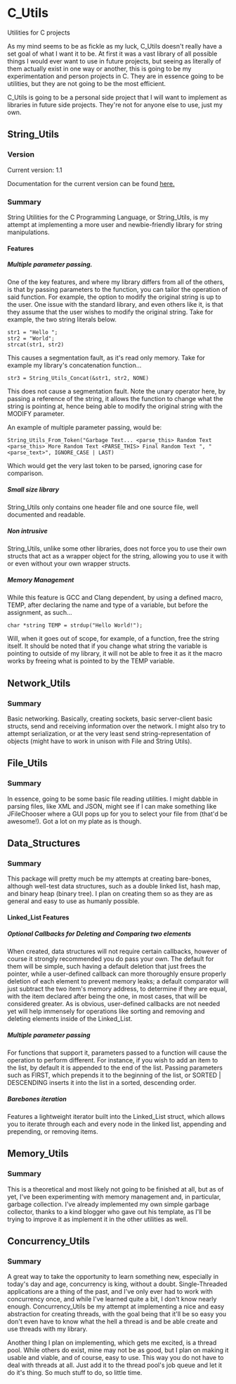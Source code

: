 # C_Utils
Utilities for C projects

As my mind seems to be as fickle as my luck, C_Utils doesn't really have a set goal of what I want it to be. At first it was a vast library of all possible things I would ever want to use in future projects, but seeing as literally of them actually exist in one way or another, this is going to be my experimentation and person projects in C. They are in essence going to be utilities, but they are not going to be the most efficient. 

C_Utils is going to be a personal side project that I will want to implement as libraries in future side projects. They're not for anyone else to use, just my own.

## String_Utils

### Version

Current version: 1.1

Documentation for the current version can be found [here.](http://theif519.github.io/String_Utils_Documentation/)

### Summary

String Utilities for the C Programming Language, or String_Utils, is my attempt at implementing a more user and newbie-friendly library for string manipulations. 

#### Features

##### Multiple parameter passing.

One of the key features, and where my library differs from all of the others, is that by passing parameters to the function, you can tailor the operation of said function. For example, the option to modify the original string is up to the user. One issue with the standard library, and even others like it, is that they assume that the user wishes to modify the original string. Take for example, the two string literals below.

```
str1 = "Hello ";  
str2 = "World";
strcat(str1, str2)
```
This causes a segmentation fault, as it's read only memory. Take for example my library's concatenation function...

```
str3 = String_Utils_Concat(&str1, str2, NONE)
```
This does not cause a segmentation fault. Note the unary operator here, by passing a reference of the string, it allows the function to change what the string is pointing at, hence being able to modify the original string with the MODIFY parameter.

An example of multiple parameter passing, would be:

```
String_Utils_From_Token("Garbage Text... <parse_this> Random Text <parse_this> More Random Text <PARSE_THIS> Final Random Text ", "<parse_text>", IGNORE_CASE | LAST)
``` 

Which would get the very last token to be parsed, ignoring case for comparison. 

##### Small size library

String_Utils only contains one header file and one source file, well documented and readable.

##### Non intrusive

String_Utils, unlike some other libraries, does not force you to use their own structs that act as a wrapper object for the
string, allowing you to use it with or even without your own wrapper structs. 

##### Memory Management

While this feature is GCC and Clang dependent, by using a defined macro, TEMP, after declaring the name and type of a variable, but before the assignment, as such...

```
char *string TEMP = strdup("Hello World!");
```

Will, when it goes out of scope, for example, of a function, free the string itself. It should be noted that if you change what string the variable is pointing to outside of my library, it will not be able to free it as it the macro works by freeing what is pointed to by the TEMP variable.

## Network_Utils

### Summary

Basic networking. Basically, creating sockets, basic server-client basic structs, send and receiving information over the network. I might also try to attempt serialization, or at the very least send string-representation of objects (might have to work in unison with File and String Utils).

## File_Utils

### Summary

In essence, going to be some basic file reading utilities. I might dabble in parsing files, like XML and JSON, might see if I can make something like JFileChooser where a GUI pops up for you to select your file from (that'd be awesome!). Got a lot on my plate as is though.

## Data_Structures

### Summary

This package will pretty much be my attempts at creating bare-bones, although well-test data structures, such as a double linked list, hash map, and binary heap (binary tree). I plan on creating them so as they are as general and easy to use as humanly possible.

#### Linked_List Features

##### Optional Callbacks for Deleting and Comparing two elements

When created, data structures will not require certain callbacks, however of course it strongly recommended you do pass your own. The default for them will be simple, such having a default deletion that just frees the pointer, while a user-defined callback can more thoroughly ensure properly deletion of each element to prevent memory leaks; a default comparator will just subtract the two item's memory address, to determine if they are equal, with the item declared after being the one, in most cases, that will be considered greater. As is obvious, user-defined callbacks are not needed yet will help immensely for operations like sorting and removing and deleting elements inside of the Linked_List.

##### Multiple parameter passing

For functions that support it, parameters passed to a function will cause the operation to perform different. For instance, if you wish to add an item to the list, by default it is appended to the end of the list. Passing parameters such as FIRST, which prepends it to the beginning of the list, or SORTED | DESCENDING inserts it into the list in a sorted, descending order.

##### Barebones iteration

Features a lightweight iterator built into the Linked_List struct, which allows you to iterate through each and every node in the linked list, appending and prepending, or removing items.

## Memory_Utils

### Summary

This is a theoretical and most likely not going to be finished at all, but as of yet, I've been experimenting with memory management and, in particular, garbage collection. I've already implemented my own simple garbage collector, thanks to a kind blogger who gave out his template, as I'll be trying to improve it as implement it in the other utilities as well.

## Concurrency_Utils

### Summary

A great way to take the opportunity to learn something new, especially in today's day and age, concurrency is king, without a doubt. Single-Threaded applications are a thing of the past, and I've only ever had to work with concurrency once, and while I've learned quite a bit, I don't know nearly enough. Concurrency_Utils be my attempt at implementing a nice and easy abstraction for creating threads, with the goal being that it'll be so easy you don't even have to know what the hell a thread is and be able create and use threads with my library.

Another thing I plan on implementing, which gets me excited, is a thread pool. While others do exist, mine may not be as good, but I plan on making it usable and viable, and of course, easy to use. This way you do not have to deal with threads at all. Just add it to the thread pool's job queue and let it do it's thing. So much stuff to do, so little time.
